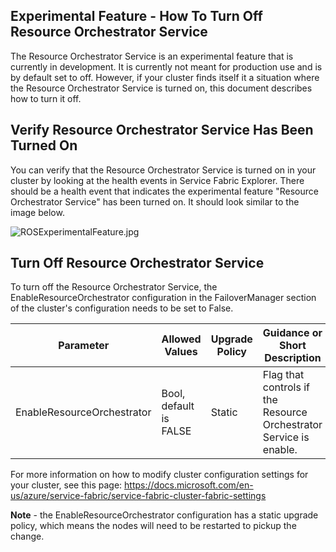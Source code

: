 ## **Experimental Feature - How To Turn Off Resource Orchestrator Service**
The Resource Orchestrator Service is an experimental feature that is currently in development. It is currently not meant for production use and is by default set to off. However, if your cluster finds itself it a situation where the Resource Orchestrator Service is turned on, this document describes how to turn it off.

## **Verify Resource Orchestrator Service Has Been Turned On**
You can verify that the Resource Orchestrator Service is turned on in your cluster by looking at the health events in Service Fabric Explorer. There should be a health event that indicates the experimental feature "Resource Orchestrator Service" has been turned on. It should look similar to the image below.

![ROSExperimentalFeature.jpg](../media/ROSExperimentalFeature.jpg)

## **Turn Off Resource Orchestrator Service**
To turn off the Resource Orchestrator Service, the EnableResourceOrchestrator configuration in the FailoverManager section of the cluster's configuration needs to be set to False. 

| **Parameter** | **Allowed Values** | **Upgrade Policy** | **Guidance or Short Description** |
| --- | --- | --- | --- |
|EnableResourceOrchestrator|Bool, default is FALSE |Static|Flag that controls if the Resource Orchestrator Service is enable. |

For more information on how to modify cluster configuration settings for your cluster, see this page: https://docs.microsoft.com/en-us/azure/service-fabric/service-fabric-cluster-fabric-settings

**Note** - the EnableResourceOrchestrator configuration has a static upgrade policy, which means the nodes will need to be restarted to pickup the change.
